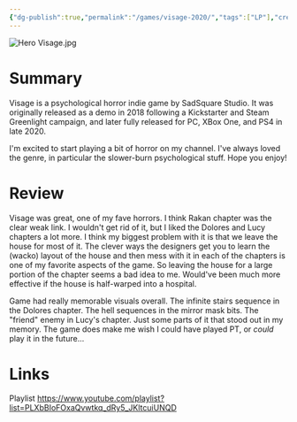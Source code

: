 ```yaml
---
{"dg-publish":true,"permalink":"/games/visage-2020/","tags":["LP"],"created":"2023-12-08","updated":"2024-08-05"}
---
```



![Hero Visage.jpg](/img/user/Attachments/Hero%20Visage.jpg)

# Summary

Visage is a psychological horror indie game by SadSquare Studio. It was originally released as a demo in 2018 following a Kickstarter and Steam Greenlight campaign, and later fully released for PC, XBox One, and PS4 in late 2020.

I'm excited to start playing a bit of horror on my channel. I've always loved the genre, in particular the slower-burn psychological stuff. Hope you enjoy!

# Review

Visage was great, one of my fave horrors. I think Rakan chapter was the clear weak link. I wouldn't get rid of it, but I liked the Dolores and Lucy chapters a lot more. I think my biggest problem with it is that we leave the house for most of it. The clever ways the designers get you to learn the (wacko) layout of the house and then mess with it in each of the chapters is one of my favorite aspects of the game. So leaving the house for a large portion of the chapter seems a bad idea to me. Would've been much more effective if the house is half-warped into a hospital.

Game had really memorable visuals overall. The infinite stairs sequence in the Dolores chapter. The hell sequences in the mirror mask bits. The "friend" enemy in Lucy's chapter. Just some parts of it that stood out in my memory. The game does make me wish I could have played PT, or *could* play it in the future...

# Links

Playlist https://www.youtube.com/playlist?list=PLXbBIoFOxaQvwtkq_dRy5_JKltcuiUNQD
